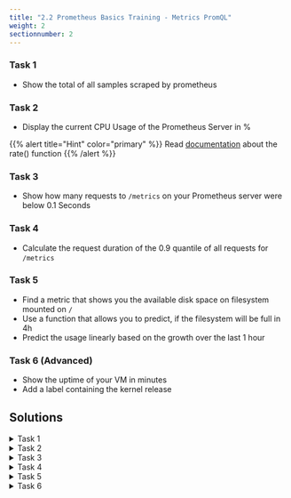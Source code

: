 ```yaml
---
title: "2.2 Prometheus Basics Training - Metrics PromQL"
weight: 2
sectionnumber: 2
---
```


### Task 1

* Show the total of all samples scraped by prometheus

### Task 2

* Display the current CPU Usage of the Prometheus Server in %

{{% alert title="Hint" color="primary" %}}
Read [documentation](https://prometheus.io/docs/prometheus/latest/querying/functions/) about the rate() function
{{% /alert %}}

### Task 3

* Show how many requests to `/metrics` on your Prometheus server were below 0.1 Seconds

### Task 4

* Calculate the request duration of the 0.9 quantile of all requests for `/metrics`

### Task 5

* Find a metric that shows you the available disk space on filesystem mounted on `/`
* Use a function that allows you to predict, if the filesystem will be full in 4h
* Predict the usage linearly based on the growth over the last 1 hour

### Task 6 (Advanced)

* Show the uptime of your VM in minutes
* Add a label containing the kernel release

## Solutions

<details><summary>Task 1</summary>

Expression
```
sum(scrape_samples_scraped)
```

</details>

<details><summary>Task 2</summary>

Expression
```
100 - (avg by (instance) (irate(node_cpu_seconds_total{job="node",mode="idle"}[5m])) * 100)
```

</details>

<details><summary>Task 3</summary>

Expression
```
prometheus_http_request_duration_seconds_bucket{handler="/metrics",le="0.1"}
```

</details>

<details><summary>Task 4</summary>

Expression
```
histogram_quantile(0.9,
  rate(prometheus_http_request_duration_seconds_bucket{handler="/metrics"}[5m])
)
```

</details>

<details><summary>Task 5</summary>

Expression
```
predict_linear(node_filesystem_avail_bytes[1h], 3600 * 4) < 0
```

Explanation: based on data over the last `1h`, will the disk `< 0` bytes in `3600 * 4`s.

</details>

<details><summary>Task 6</summary>

Expression
```
((time() - node_boot_time_seconds) / 60)  * on(instance) group_left(release) node_uname_info
```

or

```
node_uname_info * on(instance) group_right(release) ((time() - node_boot_time_seconds) / 60)
```

</details>
